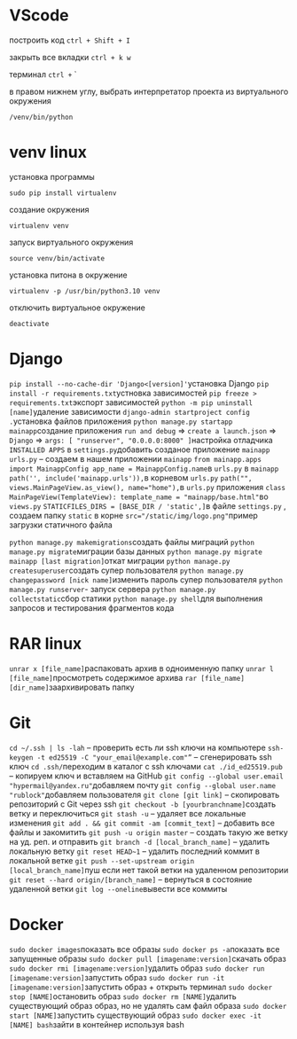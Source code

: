 ﻿# VScode
построить код
`
ctrl + Shift + I
`

закрыть все вкладки
`
ctrl + k w
`

терминал 
`
ctrl + ` 
`

в правом нижнем углу, выбрать интерпретатор проекта из виртуального окружения 
```
/venv/bin/python
```

# venv linux
установка программы
```
sudo pip install virtualenv
```
создание окружения
```
virtualenv venv
```
запуск виртуального окружения
```
source venv/bin/activate
```
установка питона в окружение
```
virtualenv -p /usr/bin/python3.10 venv
```
отключить виртуальное окружение
```
deactivate
```


# Django
```pip install --no-cache-dir 'Django<[version]'```установка Django
```pip install -r requirements.txt```устновка зависимостей
```pip freeze > requirements.txt```экспорт зависимостей
```python -m pip uninstall [name]```удаление зависимости
```django-admin startproject config .```установка файлов приложения
```python manage.py startapp mainapp```создание приложения
```run and debug``` => ```create a launch.json``` => ```Django``` => ```args: [ "runserver", "0.0.0.0:8000" ]```настройка отладчика
```INSTALLED APPS``` в ```settings.py```добавить созданое приложение ```mainapp```
```urls.py``` – создаем в нашем приложении ```mainapp```
```from mainapp.apps import MainappConfig app_name = MainappConfig.name```в ```urls.py``` в ```mainapp```
```path('', include('mainapp.urls')),```в корневом ```urls.py```
```path("", views.MainPageView.as_view(), name="home"),```в ```urls.py``` приложения
```class MainPageView(TemplateView): template_name = "mainapp/base.html"```во ```views.py```
```STATICFILES_DIRS = [BASE_DIR / 'static',]```в файле ```settings.py``` , создаем папку ```static``` в корне
```src="/static/img/logo.png"```пример загрузки статичного файла 

```python manage.py makemigrations```создать файлы миграций
```python manage.py migrate```миграции базы данных
```python manage.py migrate mainapp [last migration]```откат миграции
```python manage.py createsuperuser```создать супер пользователя
```python manage.py changepassword [nick name]```изменить пароль супер пользователя
```python manage.py runserver```- запуск сервера
```python manage.py collectstatic```сбор статики
```python manage.py shell```для выполнения запросов и тестирования фрагментов кода

# RAR linux
```unrar x [file_name]```распаковать архив в одноименную папку
```unrar l [file_name]```просмотреть содержимое архива
```rar [file_name] [dir_name]```заархивировать папку 

# Git
```cd ~/.ssh | ls -lah``` – проверить есть ли ssh ключи на компьютере
```ssh-keygen -t ed25519 -C "your_email@example.com"”``` – сгенерировать ssh ключ 
```cd .ssh/```переходим в каталог с ssh ключами
```cat ./id_ed25519.pub``` – копируем ключ и вставляем на GitHub
```git config --global user.email "hypermail@yandex.ru"```добавляем почту
```git config --global user.name "rublock"```добавляем пользователя
```git clone [git link]``` – скопировать репозиторий с Git через ssh
```git checkout -b [yourbranchname]```создать ветку и переключиться
```git stash -u``` – удаляет все локальные изменения
```git add . && git commit -am [commit_text]``` – добавить все файлы и закомитить
```git push -u origin master``` – создать такую же ветку на уд. реп. и отправить
```git branch -d [local_branch_name]``` – удалить локальную ветку
```git reset HEAD~1``` – удалить последний коммит в локальной ветке
```git push --set-upstream origin [local_branch_name]```пуш если нет такой ветки на удаленном репозитории
```git reset --hard origin/[branch_name]``` – вернуться в состояние удаленной ветки 
```git log --oneline```вывести все коммиты

# Docker
```sudo docker images```показать все образы
```sudo docker ps -a```показать все запущенные образы
```sudo docker pull [imagename:version]```скачать образ
```sudo docker rmi [imagename:version]```удалить образ
```sudo docker run [imagename:version]```запустить образ
```sudo docker run -it [imagename:version]```запустить образ + открыть терминал
```sudo docker stop [NAME]```остановить образ
```sudo docker rm [NAME]```удалить существующий образ образ, но не удалять сам файл образа
```sudo docker start [NAME]```запустить существующий образ
```sudo docker exec -it [NAME] bash```зайти в контейнер используя bash
